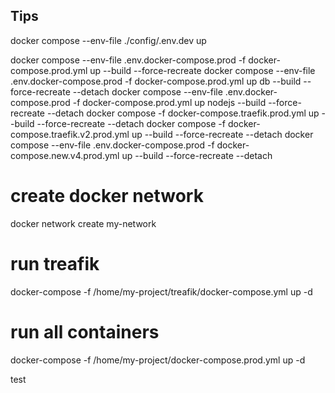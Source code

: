 
## Tips

docker compose --env-file ./config/.env.dev up

docker compose --env-file .env.docker-compose.prod -f docker-compose.prod.yml up --build --force-recreate
docker compose --env-file .env.docker-compose.prod -f docker-compose.prod.yml up db --build --force-recreate --detach
docker compose --env-file .env.docker-compose.prod -f docker-compose.prod.yml up nodejs --build --force-recreate --detach
docker compose -f docker-compose.traefik.prod.yml up --build --force-recreate --detach
docker compose -f docker-compose.traefik.v2.prod.yml up --build --force-recreate --detach
docker compose --env-file .env.docker-compose.prod -f docker-compose.new.v4.prod.yml up --build --force-recreate --detach


# create docker network
docker network create my-network

# run treafik
docker-compose -f /home/my-project/treafik/docker-compose.yml up -d

# run all containers
docker-compose -f /home/my-project/docker-compose.prod.yml up -d


test
